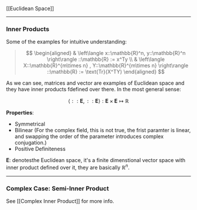 [[Euclidean Space]]

---
### **Inner Products**

Some of the examples for intuitive understanding: 

> $$
> \begin{aligned}
>     & \left\langle 
>         x::\mathbb{R}^n, y::\mathbb{R}^n
>     \right\rangle
>     ::\mathbb{R} := 
>     x^Ty
>     \\
>     & \left\langle 
>         X::\mathbb{R}^{m\times n} , Y::\mathbb{R}^{m\times n}
>     \right\rangle ::\mathbb{R} := \text{Tr}(X^TY)
> \end{aligned}
> $$

As we can see, matrices and vector are examples of Euclidean space and they have inner products fdefined over there. In the most general sense: 

$$
\left\langle ::\mathbf{E},::\mathbf{E}  \right\rangle: \mathbf{E}\times \mathbf{E} \mapsto \mathbb{R}
$$

**Properties**: 

* Symmetrical
* Bilinear (For the complex field, this is not true, the frist paramter is linear, and swapping the order of the parameter introduces complex conjugation.)
* Positive Definiteness

$\mathbf{E}:$ denotesthe Euclidean space, it's a finite dimenstional vector space with inner product defined over it, they are basically $\mathbb{R}^n$. 


---
### **Complex Case: Semi-Inner Product**

See [[Complex Inner Product]] for more info. 

